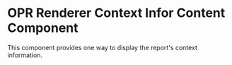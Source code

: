 # OPR Renderer Context Infor Content Component

This component provides one way to display the report's context information.

